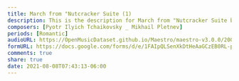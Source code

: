 ```yaml
---
title: March from "Nutcracker Suite (1)
description: This is the description for March from "Nutcracker Suite by Pyotr Ilyich Tchaikovsky _ Mikhail Pletnev
composers: [Pyotr Ilyich Tchaikovsky _ Mikhail Pletnev]
periods: [Romantic]
audioURL: https://OpenMusicDataset.github.io/Maestro/maestro-v3.0.0/2008/MIDI-Unprocessed_02_R2_2008_01-05_ORIG_MID--AUDIO_02_R2_2008_wav--4.midi
formURL: https://docs.google.com/forms/d/e/1FAIpQLSenXkDtHeAaGCzEB0RL-ppeVjjxfvX2nBJqz_Oy_HWXL7MLcw/viewform
comments: true
share: true
date: 2021-08-08T07:43:13-06:00
---
```

